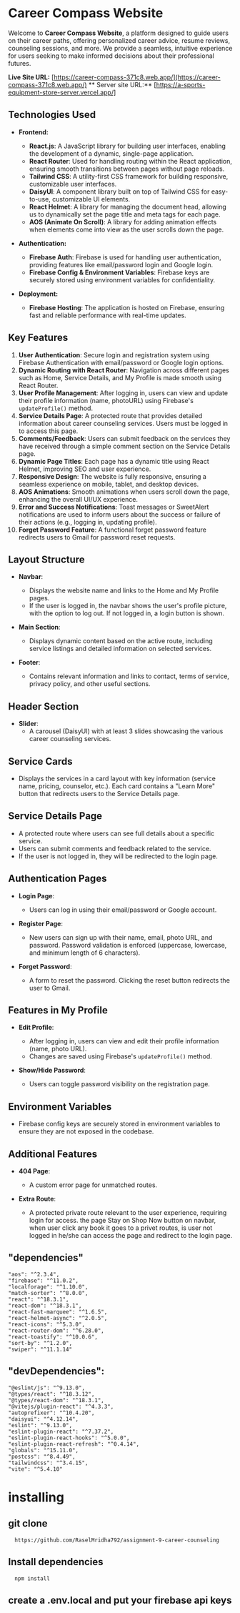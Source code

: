 # Career Compass Website

Welcome to **Career Compass Website**, a platform designed to guide users on their career paths, offering personalized career advice, resume reviews, counseling sessions, and more. We provide a seamless, intuitive experience for users seeking to make informed decisions about their professional futures.

**Live Site URL:** [https://career-compass-371c8.web.app/](https://career-compass-371c8.web.app/)
** Server site URL:**
[https://a-sports-equipment-store-server.vercel.app/]

## Technologies Used

- **Frontend:** 
  - **React.js**: A JavaScript library for building user interfaces, enabling the development of a dynamic, single-page application.
  - **React Router**: Used for handling routing within the React application, ensuring smooth transitions between pages without page reloads.
  - **Tailwind CSS**: A utility-first CSS framework for building responsive, customizable user interfaces.
  - **DaisyUI**: A component library built on top of Tailwind CSS for easy-to-use, customizable UI elements.
  - **React Helmet**: A library for managing the document head, allowing us to dynamically set the page title and meta tags for each page.
  - **AOS (Animate On Scroll)**: A library for adding animation effects when elements come into view as the user scrolls down the page.

- **Authentication:**
  - **Firebase Auth**: Firebase is used for handling user authentication, providing features like email/password login and Google login.
  - **Firebase Config & Environment Variables**: Firebase keys are securely stored using environment variables for confidentiality.

- **Deployment:**
  - **Firebase Hosting**: The application is hosted on Firebase, ensuring fast and reliable performance with real-time updates.
  
## Key Features

1. **User Authentication**: Secure login and registration system using Firebase Authentication with email/password or Google login options.
2. **Dynamic Routing with React Router**: Navigation across different pages such as Home, Service Details, and My Profile is made smooth using React Router.
3. **User Profile Management**: After logging in, users can view and update their profile information (name, photoURL) using Firebase's `updateProfile()` method.
4. **Service Details Page**: A protected route that provides detailed information about career counseling services. Users must be logged in to access this page.
5. **Comments/Feedback**: Users can submit feedback on the services they have received through a simple comment section on the Service Details page.
6. **Dynamic Page Titles**: Each page has a dynamic title using React Helmet, improving SEO and user experience.
7. **Responsive Design**: The website is fully responsive, ensuring a seamless experience on mobile, tablet, and desktop devices.
8. **AOS Animations**: Smooth animations when users scroll down the page, enhancing the overall UI/UX experience.
9. **Error and Success Notifications**: Toast messages or SweetAlert notifications are used to inform users about the success or failure of their actions (e.g., logging in, updating profile).
10. **Forget Password Feature**: A functional forget password feature redirects users to Gmail for password reset requests.

## Layout Structure

- **Navbar**: 
  - Displays the website name and links to the Home and My Profile pages.
  - If the user is logged in, the navbar shows the user's profile picture, with the option to log out. If not logged in, a login button is shown.
  
- **Main Section**: 
  - Displays dynamic content based on the active route, including service listings and detailed information on selected services.

- **Footer**: 
  - Contains relevant information and links to contact, terms of service, privacy policy, and other useful sections.

## Header Section

- **Slider**: 
  - A carousel (DaisyUI) with at least 3 slides showcasing the various career counseling services.
  
## Service Cards 
  - Displays the services in a card layout with key information (service name, pricing, counselor, etc.). Each card contains a "Learn More" button that redirects users to the Service Details page.

## Service Details Page

- A protected route where users can see full details about a specific service.
- Users can submit comments and feedback related to the service.
- If the user is not logged in, they will be redirected to the login page.

## Authentication Pages

- **Login Page**: 
  - Users can log in using their email/password or Google account.
  
- **Register Page**: 
  - New users can sign up with their name, email, photo URL, and password. Password validation is enforced (uppercase, lowercase, and minimum length of 6 characters).
  
- **Forget Password**: 
  - A form to reset the password. Clicking the reset button redirects the user to Gmail.

## Features in My Profile

- **Edit Profile**: 
  - After logging in, users can view and edit their profile information (name, photo URL).
  - Changes are saved using Firebase's `updateProfile()` method.

- **Show/Hide Password**: 
  - Users can toggle password visibility on the registration page.

## Environment Variables

- Firebase config keys are securely stored in environment variables to ensure they are not exposed in the codebase.

## Additional Features

- **404 Page**: 
  - A custom error page for unmatched routes.

- **Extra Route**: 
  - A protected private route relevant to the user experience, requiring login for access. the page Stay on Shop Now button on navbar, when user click any book it goes to a privet routes, is user not logged in he/she can access the page and redirect to the login page.


## "dependencies"
    "aos": "^2.3.4",
    "firebase": "^11.0.2",
    "localforage": "^1.10.0",
    "match-sorter": "^8.0.0",
    "react": "^18.3.1",
    "react-dom": "^18.3.1",
    "react-fast-marquee": "^1.6.5",
    "react-helmet-async": "^2.0.5",
    "react-icons": "^5.3.0",
    "react-router-dom": "^6.28.0",
    "react-toastify": "^10.0.6",
    "sort-by": "^1.2.0",
    "swiper": "^11.1.14"

## "devDependencies":
    "@eslint/js": "^9.13.0",
    "@types/react": "^18.3.12",
    "@types/react-dom": "^18.3.1",
    "@vitejs/plugin-react": "^4.3.3",
    "autoprefixer": "^10.4.20",
    "daisyui": "^4.12.14",
    "eslint": "^9.13.0",
    "eslint-plugin-react": "^7.37.2",
    "eslint-plugin-react-hooks": "^5.0.0",
    "eslint-plugin-react-refresh": "^0.4.14",
    "globals": "^15.11.0",
    "postcss": "^8.4.49",
    "tailwindcss": "^3.4.15",
    "vite": "^5.4.10"

  # installing

  ## git clone
      https://github.com/RaselMridha792/assignment-9-career-counseling
  ## Install dependencies
      npm install

  ## create a .env.local and put your firebase api keys

